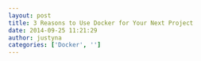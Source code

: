 ```yaml
---
layout: post
title: 3 Reasons to Use Docker for Your Next Project
date: 2014-09-25 11:21:29
author: justyna
categories: ['Docker', '']
---
```

